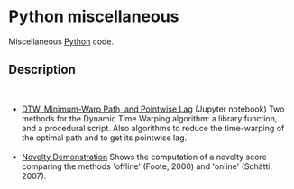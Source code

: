# Python miscellaneous

Miscellaneous <a href="https://www.python.org/">Python</a> code.

## Description 

<br>
<ul>

<li><a href="https://gitlab.jyu.fi/juigmend/python-miscellaneous/-/blob/main/dtw_minwarplag.ipynb">DTW, Minimum-Warp Path, and Pointwise Lag</a> (Jupyter notebook) Two methods for the Dynamic Time Warping algorithm: a library function, and a procedural script. Also algorithms to reduce the time-warping of the optimal path and to get its pointwise lag.</li>

<br>

<li><a href="https://gitlab.jyu.fi/juigmend/python-miscellaneous/-/blob/main/novelty_DEMO.py">Novelty Demonstration</a> 
Shows the computation of a novelty score comparing the methods 'offline' (Foote, 2000) and 'online' (Schätti, 2007). </li>

</ul>
